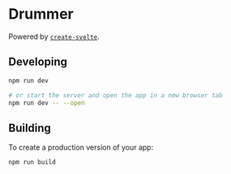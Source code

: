 # Drummer

Powered by [`create-svelte`](https://github.com/sveltejs/kit/tree/main/packages/create-svelte).

## Developing

```bash
npm run dev

# or start the server and open the app in a new browser tab
npm run dev -- --open
```

## Building

To create a production version of your app:

```bash
npm run build
```
